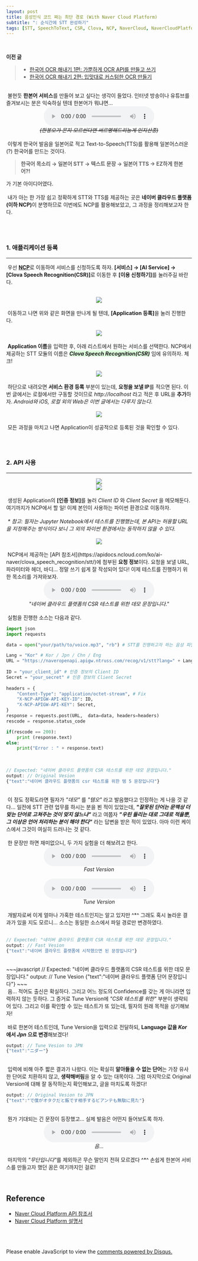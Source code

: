 ```yaml
---
layout: post
title: 음성인식 코드 짜는 최단 경로 (With Naver Cloud Platform)
subtitle: ": 순식간에 STT 완성하기"
tags: [STT, SpeechToText, CSR, Clova, NCP, NaverCloud, NaverCloudPlatform]
---
```

<br>

<strong>이전 글</strong><br>

> * [한국어 OCR 해내기 1편: 가뿐하게 OCR API를 만들고 쓰기](https://dev-sngwn.github.io/2019-12-17-korean-ocr-step-by-step-1/)
> * [한국어 OCR 해내기 2편: 입맛대로 커스텀한 OCR 만들기](https://dev-sngwn.github.io/2019-12-17-korean-ocr-step-by-step-2/)

<br>
&nbsp;불현듯 <strong>한본어 서비스</strong>를 만들어 보고 싶다는 생각이 들었다. 인터넷 방송이나 유튜브를 즐겨보시는 분은 익숙하실 텐데 한본어가 뭐냐면... 
<br>

<center>
<audio controls="controls">
  <source type="audio/mp3" src="https://raw.githubusercontent.com/dev-sngwn/dev-sngwn.github.io/master/_posts/assets/2020-01-13-stt-step-by-step/hanbon.mp3"></source>
  <p>Your browser does not support the audio element.</p>
</audio>
<br>
<i><del>(한봉오가 몬지 모르씬다면 써르명해드리능게 인지산종)</del></i>
</center>

<br>
&nbsp;이렇게 한국어 발음을 일본어로 적고 Text-to-Speech(TTS)를 활용해 일본어스러운(?) 한국어를 만드는 것이다. 

><strong>한국어 목소리 → 일본어 STT → 텍스트 문장 → 일본어 TTS → EZ하게 한본어?!</strong> 

가 기본 아이디어였다.<br>
<br>
&nbsp;내가 아는 한 가장 쉽고 정확하게 STT와 TTS를 제공하는 곳은 <strong>네이버 클라우드 플랫폼(이하 NCP)</strong>이 분명하므로 이번에도 NCP를 활용해보았고, 그 과정을 정리해보고자 한다.<br>
<br>
<br>
<br>

### 1. 애플리케이션 등록
-------------------
&nbsp;우선 <a href="https://www.ncloud.com/"><strong>NCP</strong></a>로 이동하여 서비스를 신청하도록 하자. <strong>[서비스] → [AI Service] → [Clova Speech Recognition(CSR)]</strong>로 이동한 후 <strong>[이용 신청하기]</strong>를 눌러주길 바란다.
<br>
<br>

<center>
<img src="https://raw.githubusercontent.com/dev-sngwn/dev-sngwn.github.io/master/_posts/assets/2020-01-13-stt-step-by-step/01_main.png"/>
</center>
<br>
&nbsp;이동하고 나면 위와 같은 화면을 만나게 될 텐데, <strong>[Application 등록]</strong>을 눌러 진행한다.
<br>
<br>

<center>
<img src="https://raw.githubusercontent.com/dev-sngwn/dev-sngwn.github.io/master/_posts/assets/2020-01-13-stt-step-by-step/02_csr.png"/>
</center>
<br>
&nbsp;<strong>Application 이름</strong>을 입력한 후, 아래 리스트에서 원하는 서비스를 선택한다. NCP에서 제공하는 STT 모듈의 이름은 <span style="background-color: #ddffdd"><strong><i>Clova Speech Recognition(CSR)</i></strong></span> 임에 유의하자. 체크!
<br>
<br>

<center>
<img src="https://raw.githubusercontent.com/dev-sngwn/dev-sngwn.github.io/master/_posts/assets/2020-01-13-stt-step-by-step/03_done.png"/>
</center>
<br>
&nbsp;하단으로 내려오면 <strong>서비스 환경 등록</strong> 부분이 있는데, <strong>요청을 보낼 IP</strong>를 적으면 된다. 이번 글에서는 로컬에서만 구동할 것이므로 <i>http://localhost</i> 라고 적은 후 URL을 <strong>추가</strong>하자. <i>Android와 iOS, 로컬 외의 Web은 이번 글에서는 다루지 않는다.</i>
<br>
<br>

<center>
<img src="https://raw.githubusercontent.com/dev-sngwn/dev-sngwn.github.io/master/_posts/assets/2020-01-13-stt-step-by-step/04_list.png"/>
</center>
<br>
&nbsp;모든 과정을 마치고 나면 Application이 성공적으로 등록된 것을 확인할 수 있다.<br>
<br>
<br>
<br>

### 2. API 사용
-------------------
<center>
<img src="https://raw.githubusercontent.com/dev-sngwn/dev-sngwn.github.io/master/_posts/assets/2020-01-13-stt-step-by-step/05_auth.png"/>
</center>
<center>
<img src="https://raw.githubusercontent.com/dev-sngwn/dev-sngwn.github.io/master/_posts/assets/2020-01-13-stt-step-by-step/06_auth.png"/>
</center>
<br>
&nbsp;생성된 Application의 <strong>[인증 정보]</strong>를 눌러 <i>Client ID</i> 와 <i>Client Secret</i> 을 메모해둔다. 여기까지가 NCP에서 할 일! 이제 본인이 사용하는 파이썬 환경으로 이동하자. <br>
<br>
&nbsp;<i>* 참고: 필자는 Jupyter Notebook에서 테스트를 진행했는데, 본 API는 허용할 URL을 지정해주는 방식이다 보니 그 외의 파이썬 환경에서는 동작하지 않을 수 있다.</i>
<br>
<br>

<center>
<img src="https://raw.githubusercontent.com/dev-sngwn/dev-sngwn.github.io/master/_posts/assets/2020-01-13-stt-step-by-step/07_spec.png"/>
</center>
<br>
&nbsp;NCP에서 제공하는 [API 참조서](https://apidocs.ncloud.com/ko/ai-naver/clova_speech_recognition/stt/)에 첨부된 <strong>요청 정보</strong>이다. 요청을 보낼 URL, 파라미터와 헤더, 바디... 정말 쓰기 쉽게 잘 작성되어 있다! 이제 테스트를 진행하기 위한 목소리를 가져와보자.<br>

<center>
<audio controls="controls">
  <source type="audio/mp3" src="https://raw.githubusercontent.com/dev-sngwn/dev-sngwn.github.io/master/_posts/assets/2020-01-13-stt-step-by-step/original.mp3"></source>
  <p>Your browser does not support the audio element.</p>
</audio>
<br>
<i>"네이버 클라우드 플랫폼의 CSR 테스트를 위한 데모 문장입니다."</i>
</center>
<br>
&nbsp;실험을 진행한 소스는 다음과 같다.

~~~python
import json
import requests

data = open("your/path/to/voice.mp3", "rb") # STT를 진행하고자 하는 음성 파일

Lang = "Kor" # Kor / Jpn / Chn / Eng
URL = "https://naveropenapi.apigw.ntruss.com/recog/v1/stt?lang=" + Lang
    
ID = "your_client_id" # 인증 정보의 Client ID
Secret = "your_secret" # 인증 정보의 Client Secret
    
headers = {
    "Content-Type": "application/octet-stream", # Fix
    "X-NCP-APIGW-API-KEY-ID": ID,
    "X-NCP-APIGW-API-KEY": Secret,
}
response = requests.post(URL,  data=data, headers=headers)
rescode = response.status_code

if(rescode == 200):
    print (response.text)
else:
    print("Error : " + response.text)
~~~

<br>

~~~javascript
// Expected: "네이버 클라우드 플랫폼의 CSR 테스트를 위한 데모 문장입니다."
output: // Original Vesion
{"text":"네이버 클라우드 플랫폼의 csr 테스트를 위한 템 5 문장입니다"}
~~~
<br>
&nbsp;이 정도 정확도라면 필자가 <i>"데모"</i> 를 <i>"템오"</i> 라고 발음했다고 인정하는 게 나을 것 같다... 일전에 STT 관련 업무를 하시는 분을 뵌 적이 있었는데, <strong><i>"잘못된 단어는 문맥상 더 맞는 단어로 고쳐주는 것이 맞지 않느냐"</i></strong> 라고 여쭙자 <strong><i>"우린 들리는 대로 그대로 적을뿐, 그 이상은 언어 처리하는 분이 해야 한다"</i></strong> 라는 답변을 받은 적이 있었다. 아마 이런 케이스에서 그것이 여실히 드러나는 것 같다.
<br>
<br>
&nbsp;한 문장만 하면 재미없으니, 두 가지 실험을 더 해보려고 한다.
<br>

<center>
<audio controls="controls">
  <source type="audio/mp3" src="https://raw.githubusercontent.com/dev-sngwn/dev-sngwn.github.io/master/_posts/assets/2020-01-13-stt-step-by-step/fast.mp3"></source>
  <p>Your browser does not support the audio element.</p>
</audio>
<br>
<i>Fast Version</i>
</center>
<br>
<center>
<audio controls="controls">
  <source type="audio/mp3" src="https://raw.githubusercontent.com/dev-sngwn/dev-sngwn.github.io/master/_posts/assets/2020-01-13-stt-step-by-step/tuned.mp3"></source>
  <p>Your browser does not support the audio element.</p>
</audio>
<br>
<i>Tune Version</i>
</center>

<br>
&nbsp;개발자로써 이게 얼마나 가혹한 테스트인지는 알고 있지만 ^*^ 그래도 혹시 놀라운 결과가 있을 지도 모르니... 소스는 동일한 소스에서 파일 경로만 변경하였다.<br>
<br>

~~~javascript
// Expected: "네이버 클라우드 플랫폼의 CSR 테스트를 위한 데모 문장입니다."
output: // Fast Vesion
{"text":"네이버 클라우드 플랫폼에 시작했으면 된 문장입니다"}
~~~
<br>
~~~javascript
// Expected: "네이버 클라우드 플랫폼의 CSR 테스트를 위한 데모 문장입니다."
output: // Tune Vesion
{"text":"네이버 클라우드 플랫폼 단어 문장입니다"}
~~~
<br>
&nbsp;음... 적어도 출신은 확실하다. 그리고 어느 정도의 Confidence를 갖는 게 아니라면 입력하지 않는 듯하다. 그 증거로 Tune Version에 <i>"CSR 테스트를 위한"</i> 부분이 생략되어 있다. 그리고 이를 확인할 수 있는 테스트가 또 있는데, 필자의 원래 목적을 상기해보자!<br>
<br>
&nbsp;바로 한본어 테스트인데, Tune Version을 입력으로 전달하되, <strong>Language 값을 <i>Kor</i> 에서 <i>Jpn</i> 으로 변경</strong>해보겠다!
<br>

~~~javascript
output: // Tune Vesion to JPN
{"text":"ニダー"}
~~~
<br>
&nbsp;입력에 비해 아주 짧은 결과가 나왔다. 이는 확실히 <strong>알아들을 수 없는 단어</strong>는 가장 유사한 단어로 치환하지 않고, <strong>생략해버림</strong>을 알 수 있는 대목이다. 그럼 마지막으로 Original Version에 대해 잘 동작하는지 확인해보고, 글을 마치도록 하겠다!
<br>

~~~javascript
output: // Original Vesion to JPN
{"text":"で僕がオタクだと飯です相手するビアンテも無駄に見た"}
~~~
<br>
&nbsp;뭔가 기대되는 긴 문장이 등장했고... 실제 발음은 어떤지 들어보도록 하자.
<br>

<center>
<audio controls="controls">
  <source type="audio/mp3" src="https://raw.githubusercontent.com/dev-sngwn/dev-sngwn.github.io/master/_posts/assets/2020-01-13-stt-step-by-step/hanbon_2.mp3"></source>
  <p>Your browser does not support the audio element.</p>
</audio>
<br>
<i>음...</i>
</center>
<br>
&nbsp;마지막의 <i>"무단입니다"</i>를 제외하곤 무슨 말인지 전혀 모르겠다 ^*^ 손쉽게 한본어 서비스를 만들고자 했던 꿈은 여기까지인 걸로!
<br>
<br>
<br>

Reference
-------------
* <a href="https://apidocs.ncloud.com/ko/ai-naver/clova_speech_recognition/stt/">Naver Cloud Platform API 참조서 </a>
* <a href="https://docs.ncloud.com/ko/naveropenapi_v3/application.html">Naver Cloud Platform 설명서</a>
<br>
<br>
<br>

<div id="disqus_thread"></div>
<script>

/**
*  RECOMMENDED CONFIGURATION VARIABLES: EDIT AND UNCOMMENT THE SECTION BELOW TO INSERT DYNAMIC VALUES FROM YOUR PLATFORM OR CMS.
*  LEARN WHY DEFINING THESE VARIABLES IS IMPORTANT: https://disqus.com/admin/universalcode/#configuration-variables*/
/*
var disqus_config = function () {
this.page.url = PAGE_URL;  // Replace PAGE_URL with your page's canonical URL variable
this.page.identifier = PAGE_IDENTIFIER; // Replace PAGE_IDENTIFIER with your page's unique identifier variable
};
*/
(function() { // DON'T EDIT BELOW THIS LINE
var d = document, s = d.createElement('script');
s.src = 'https://dev-sngwn.disqus.com/embed.js';
s.setAttribute('data-timestamp', +new Date());
(d.head || d.body).appendChild(s);
})();
</script>
<noscript>Please enable JavaScript to view the <a href="https://disqus.com/?ref_noscript">comments powered by Disqus.</a></noscript>
